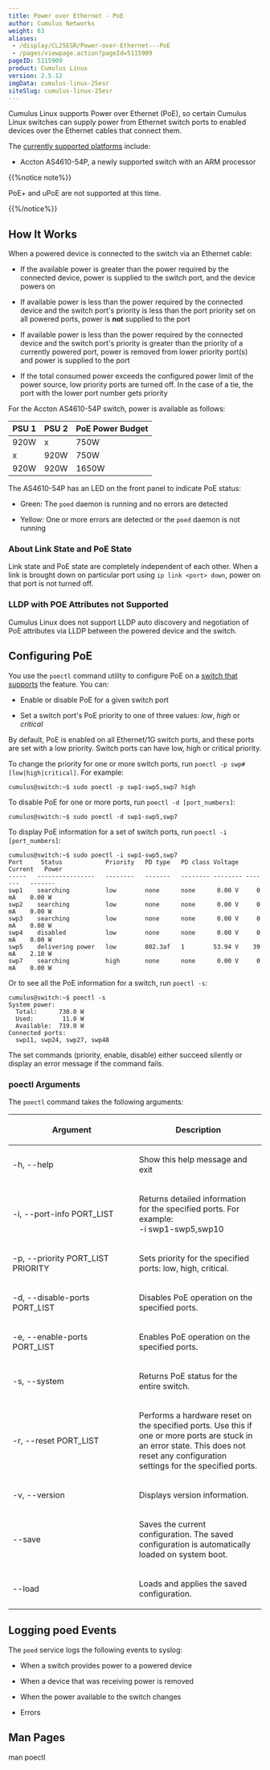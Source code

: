 ```yaml
---
title: Power over Ethernet - PoE
author: Cumulus Networks
weight: 63
aliases:
 - /display/CL25ESR/Power-over-Ethernet---PoE
 - /pages/viewpage.action?pageId=5115909
pageID: 5115909
product: Cumulus Linux
version: 2.5.12
imgData: cumulus-linux-25esr
siteSlug: cumulus-linux-25esr
---
```

Cumulus Linux supports Power over Ethernet (PoE), so certain Cumulus
Linux switches can supply power from Ethernet switch ports to enabled
devices over the Ethernet cables that connect them.

The [currently supported platforms](http://cumulusnetworks.com/hcl/)
include:

  - Accton AS4610-54P, a newly supported switch with an ARM processor

{{%notice note%}}

PoE+ and uPoE are not supported at this time.

{{%/notice%}}

## <span>How It Works</span>

When a powered device is connected to the switch via an Ethernet cable:

  - If the available power is greater than the power required by the
    connected device, power is supplied to the switch port, and the
    device powers on

  - If available power is less than the power required by the connected
    device and the switch port's priority is less than the port priority
    set on all powered ports, power is **not** supplied to the port

  - If available power is less than the power required by the connected
    device and the switch port's priority is greater than the priority
    of a currently powered port, power is removed from lower priority
    port(s) and power is supplied to the port

  - If the total consumed power exceeds the configured power limit of
    the power source, low priority ports are turned off. In the case of
    a tie, the port with the lower port number gets priority

For the Accton AS4610-54P switch, power is available as follows:

| PSU 1 | PSU 2 | PoE Power Budget |
| ----- | ----- | ---------------- |
| 920W  | x     | 750W             |
| x     | 920W  | 750W             |
| 920W  | 920W  | 1650W            |

The AS4610-54P has an LED on the front panel to indicate PoE status:

  - Green: The `poed` daemon is running and no errors are detected

  - Yellow: One or more errors are detected or the `poed` daemon is not
    running

### <span>About Link State and PoE State</span>

Link state and PoE state are completely independent of each other. When
a link is brought down on particular port using `ip link <port> down`,
power on that port is not turned off.

### <span>LLDP with POE Attributes not Supported</span>

Cumulus Linux does not support LLDP auto discovery and negotiation of
PoE attributes via LLDP between the powered device and the switch.

## <span>Configuring PoE</span>

You use the `poectl` command utility to configure PoE on a [switch that
supports](http://cumulusnetworks.com/hcl/) the feature. You can:

  - Enable or disable PoE for a given switch port

  - Set a switch port's PoE priority to one of three values: *low*,
    *high* or *critical*

By default, PoE is enabled on all Ethernet/1G switch ports, and these
ports are set with a low priority. Switch ports can have low, high or
critical priority.

To change the priority for one or more switch ports, run `poectl -p swp#
[low|high|critical]`. For example:

    cumulus@switch:~$ sudo poectl -p swp1-swp5,swp7 high

To disable PoE for one or more ports, run `poectl -d [port_numbers]`:

    cumulus@switch:~$ sudo poectl -d swp1-swp5,swp7

To display PoE information for a set of switch ports, run `poectl -i
[port_numbers]`:

    cumulus@switch:~$ sudo poectl -i swp1-swp5,swp7
    Port     Status            Priority   PD type   PD class Voltage  Current   Power
    -----   ----------------   --------   -------   -------- -------- -------   -------
    swp1    searching          low        none      none      0.00 V     0 mA    0.00 W
    swp2    searching          low        none      none      0.00 V     0 mA    0.00 W
    swp3    searching          low        none      none      0.00 V     0 mA    0.00 W
    swp4    disabled           low        none      none      0.00 V     0 mA    0.00 W
    swp5    delivering power   low        802.3af   1        53.94 V    39 mA    2.10 W
    swp7    searching          high       none      none      0.00 V     0 mA    0.00 W

Or to see all the PoE information for a switch, run `poectl -s`:

    cumulus@switch:~$ poectl -s
    System power:
      Total:      730.0 W
      Used:        11.0 W
      Available:  719.0 W
    Connected ports:
      swp11, swp24, swp27, swp48

The set commands (priority, enable, disable) either succeed silently or
display an error message if the command fails.

### <span>poectl Arguments</span>

The `poectl` command takes the following arguments:

<table>
<colgroup>
<col style="width: 50%" />
<col style="width: 50%" />
</colgroup>
<thead>
<tr class="header">
<th><p>Argument</p></th>
<th><p>Description</p></th>
</tr>
</thead>
<tbody>
<tr class="odd">
<td><p>-h, --help</p></td>
<td><p>Show this help message and exit</p></td>
</tr>
<tr class="even">
<td><p>-i, --port-info PORT_LIST</p></td>
<td><p>Returns detailed information for the specified ports. For example:<br />
-i swp1-swp5,swp10</p></td>
</tr>
<tr class="odd">
<td><p>-p, --priority PORT_LIST PRIORITY</p></td>
<td><p>Sets priority for the specified ports: low, high, critical.</p></td>
</tr>
<tr class="even">
<td><p>-d, --disable-ports PORT_LIST</p></td>
<td><p>Disables PoE operation on the specified ports.</p></td>
</tr>
<tr class="odd">
<td><p>-e, --enable-ports PORT_LIST</p></td>
<td><p>Enables PoE operation on the specified ports.</p></td>
</tr>
<tr class="even">
<td><p>-s, --system</p></td>
<td><p>Returns PoE status for the entire switch.</p></td>
</tr>
<tr class="odd">
<td><p>-r, --reset PORT_LIST</p></td>
<td><p>Performs a hardware reset on the specified ports. Use this if one or more ports are stuck in an error state. This does not reset any configuration settings for the specified ports.</p></td>
</tr>
<tr class="even">
<td><p>-v, --version</p></td>
<td><p>Displays version information.</p></td>
</tr>
<tr class="odd">
<td><p>--save</p></td>
<td><p>Saves the current configuration. The saved configuration is automatically loaded on system boot.</p></td>
</tr>
<tr class="even">
<td><p>--load</p></td>
<td><p>Loads and applies the saved configuration.</p></td>
</tr>
</tbody>
</table>

## <span>Logging poed Events</span>

The `poed` service logs the following events to syslog:

  - When a switch provides power to a powered device

  - When a device that was receiving power is removed

  - When the power available to the switch changes

  - Errors

## <span>Man Pages</span>

man poectl

<article id="html-search-results" class="ht-content" style="display: none;">

</article>

<footer id="ht-footer">

</footer>
